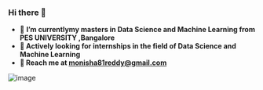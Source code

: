 ### Hi there 👋


- 🔭 <b> I’m currentlymy masters in Data Science and Machine Learning from PES UNIVERSITY ,Bangalore
- 🌱 Actively looking for internships in the field of Data Science and Machine Learning
- 💬 Reach me at monisha81reddy@gmail.com</b>


![image](https://user-images.githubusercontent.com/63378154/135090454-3ea843f6-140c-454d-b55f-c5f7850cc982.png)
